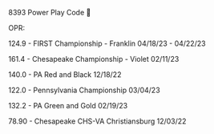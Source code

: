 8393 Power Play Code 🧠

OPR: 
  
  124.9 - FIRST Championship - Franklin 04/18/23 - 04/22/23
  
  161.4 - Chesapeake Championship - Violet 02/11/23

  140.0 - PA Red and Black 12/18/22

  122.0 - Pennsylvania Championship 03/04/23

  132.2 - PA Green and Gold 02/19/23

  78.90 - Chesapeake CHS-VA Christiansburg 12/03/22
